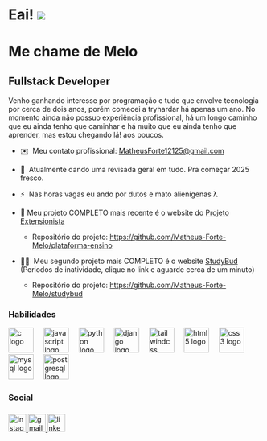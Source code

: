 
<link rel="stylesheet" type='text/css' href="https://cdn.jsdelivr.net/gh/devicons/devicon@latest/devicon.min.css" />
          
Eai! ![](https://user-images.githubusercontent.com/18350557/176309783-0785949b-9127-417c-8b55-ab5a4333674e.gif) <h1>Me chame de Melo
======================================================

Fullstack Developer
-------------------

Venho ganhando interesse por programação e tudo que envolve tecnologia por cerca de dois anos, porém comecei a tryhardar há apenas um ano. No momento ainda não possuo experiência profissional, há um longo caminho que eu ainda tenho que caminhar e há muito que eu ainda tenho que aprender, mas estou chegando lá! aos poucos.

* ✉️  Meu contato profissional: [MatheusForte12125@gmail.com](mailto:MatheusForte12125@gmail.com)
* 🧠  Atualmente dando uma revisada geral em tudo. Pra começar 2025 fresco. 
* ⚡  Nas horas vagas eu ando por dutos e mato alienígenas λ

*  🚀 Meu projeto COMPLETO mais recente é o website do [Projeto Extensionista](https://plataforma-ensino-v1.vercel.app) 
   * Repositório do projeto: https://github.com/Matheus-Forte-Melo/plataforma-ensino 
* 🚀🚀  Meu segundo projeto mais COMPLETO é o website [StudyBud](https://studybud-o8cr.onrender.com) (Periodos de inatividade, clique no link e aguarde cerca de um minuto)
   * Repositório do projeto: https://github.com/Matheus-Forte-Melo/studybud

### Habilidades


<div align="left">
  <img src="https://skillicons.dev/icons?i=c" height="50" alt="c logo"  />
  <img width="12" />
  <img src="https://skillicons.dev/icons?i=js" height="50" alt="javascript logo"  />
  <img width="12" />
  <img src="https://skillicons.dev/icons?i=py" height="50" alt="python logo"  />
  <img width="12" />
  <img src="https://skillicons.dev/icons?i=django" height="50" alt="django logo"  />
  <img width="12" />
  <img src="https://skillicons.dev/icons?i=tailwind" height="50" alt="tailwindcss logo"  />
  <img width="12" />
  <img src="https://skillicons.dev/icons?i=html" height="50" alt="html5 logo"  />
  <img width="12" />
  <img src="https://skillicons.dev/icons?i=css" height="50" alt="css3 logo"  />
  <img width="12" />
  <img src="https://skillicons.dev/icons?i=mysql" height="50" alt="mysql logo"  />
  <img width="12" />
  <img src="https://skillicons.dev/icons?i=postgres" height="50" alt="postgresql logo"  />
</div>

          

<p align="left">


### Social

###

<div align="left">
  <a href="https://www.instagram.com/matheus_melo12125/" target="_blank">
    <img src="https://img.shields.io/static/v1?message=Instagram&logo=instagram&label=&color=E4405F&logoColor=white&labelColor=&style=for-the-badge" height="35" alt="instagram logo"  />
  </a>
  <a href="mailto:matheusforte12125@gmail.com" target="_blank">
    <img src="https://img.shields.io/static/v1?message=Gmail&logo=gmail&label=&color=D14136&logoColor=white&labelColor=&style=for-the-badge" height="35" alt="gmail logo"  />
  </a>
  <a href="https://www.linkedin.com/in/matheus-forte-de-melo-904853243/" target="_blank">
    <img src="https://img.shields.io/static/v1?message=LinkedIn&logo=linkedin&label=&color=0077B5&logoColor=white&labelColor=&style=for-the-badge" height="35" alt="linkedin logo"  />
  </a>
</div>

<!-- ###
### Projetos

<b>Repositórios em destaque</b>

<div width="100%" align="center"><a href="https://github.com/Matheus-Forte-Melo/studybud" align="left"><img align="left" width="45%" src="https://github-readme-stats.vercel.app/api/pin/?username=Matheus-Forte-Melo&repo=studybud&title_color=0891b2&text_color=ffffff&icon_color=0891b2&bg_color=1c1917&hide_border=true&locale=en" /></a><a href="https://github.com/Matheus-Forte-Melo/recriacao-black-mesa" align="right"><img align="right" width="45%" src="https://github-readme-stats.vercel.app/api/pin/?username=Matheus-Forte-Melo&repo=recriacao-black-mesa&title_color=0891b2&text_color=ffffff&icon_color=0891b2&bg_color=1c1917&hide_border=true&locale=en" /></a></div><br /><br />

<br /><br />

<div width="100%" align="center"><a href="https://github.com/Matheus-Forte-Melo/esp32-banana-piano" align="left"><img align="left" width="45%" src="https://github-readme-stats.vercel.app/api/pin/?username=Matheus-Forte-Melo&repo=esp32-banana-piano&title_color=0891b2&text_color=ffffff&icon_color=0891b2&bg_color=1c1917&hide_border=true&locale=en" /></a><a href="https://github.com/Matheus-Forte-Melo/Pygame_Desviador-de-Misseis" align="right"><img align="right" width="45%" src="https://github-readme-stats.vercel.app/api/pin/?username=Matheus-Forte-Melo&repo=Pygame_Desviador-de-Misseis&title_color=0891b2&text_color=ffffff&icon_color=0891b2&bg_color=1c1917&hide_border=true&locale=en" /></a></div> -->


